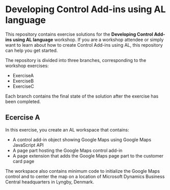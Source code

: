# Developing Control Add-ins using AL language

This repository contains exercise solutions for the **Developing Control Add-ins using AL language** workshop. If you are a workshop attendee or simply want to learn about how to create Control Add-ins using AL, this repository can help you get started.

The repository is divided into three branches, corresponding to the workshop exercises:
- ExerciseA
- ExerciseB
- ExerciseC

Each branch contains the final state of the solution after the exercise has been completed.

## Ecercise A

In this exercise, you create an AL workspace that contains:
- A control add-in object showing Google Maps using Google Maps JavaScript API
- A page part hosting the Google Maps control add-in
- A page extension that adds the Google Maps page part to the customer card page

The workspace also contains minimum code to initialize the Google Maps control and to center the map on a location of Microsoft Dynamics Business Central headquarters in Lyngby, Denmark.
